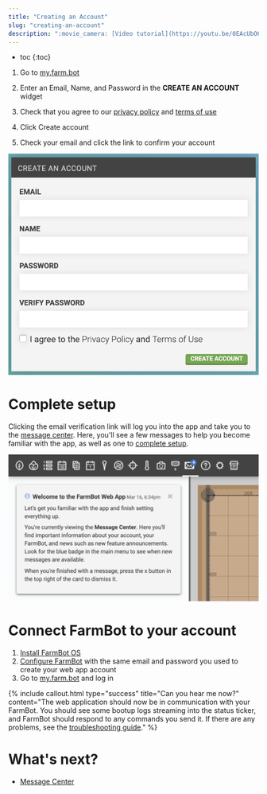 ```yaml
---
title: "Creating an Account"
slug: "creating-an-account"
description: ":movie_camera: [Video tutorial](https://youtu.be/0EAcUbO6tqo?t=35)"
---
```


* toc
{:toc}

1. Go to [my.farm.bot](https://my.farm.bot)

2. Enter an <span class="fb-input">Email</span>, <span class="fb-input">Name</span>, and <span class="fb-input">Password</span> in the **CREATE AN ACCOUNT** widget

3. Check that you agree to our [privacy policy](http://privacy.farm.bot) and [terms of use](http://tos.farm.bot)

4. Click <span class="fb-button fb-green">Create account</span>

5. Check your email and click the link to confirm your account

![account creation screen](_images/account_creation_screen.png)

# Complete setup

Clicking the email verification link will log you into the app and take you to the [message center](message-center.md). Here, you'll see a few messages to help you become familiar with the app, as well as one to [complete setup](../../FarmBot-Software/getting-started.md#step-2-complete-setup).

![message center](_images/message_center.png)

# Connect FarmBot to your account

1. [Install FarmBot OS](../../FarmBot-OS/farmbot-os.md)
2. [Configure FarmBot](../../FarmBot-OS/farmbot-os/configurator.md) with the same email and password you used to create your web app account
3. Go to [my.farm.bot](https://my.farm.bot) and log in

{%
include callout.html
type="success"
title="Can you hear me now?"
content="The web application should now be in communication with your FarmBot. You should see some bootup logs streaming into the status ticker, and FarmBot should respond to any commands you send it. If there are any problems, see the [troubleshooting guide](../../Extras/troubleshooting.md)."
%}

# What's next?

 * [Message Center](message-center.md)
